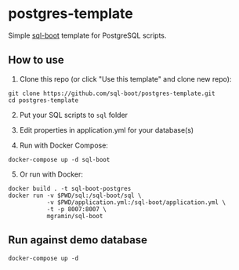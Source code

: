 # postgres-template

Simple [sql-boot](https://github.com/CrocInc/sql-boot) template for PostgreSQL scripts.

## How to use

1. Clone this repo (or click "Use this template" and clone new repo):
```
git clone https://github.com/sql-boot/postgres-template.git
cd postgres-template
```

2. Put your SQL scripts to `sql` folder

3. Edit properties in application.yml for your database(s)

4. Run with Docker Compose:
```
docker-compose up -d sql-boot
```

5. Or run with Docker:
```
docker build . -t sql-boot-postgres
docker run -v $PWD/sql:/sql-boot/sql \
           -v $PWD/application.yml:/sql-boot/application.yml \
           -t -p 8007:8007 \
           mgramin/sql-boot
```


## Run against demo database
```
docker-compose up -d
```
